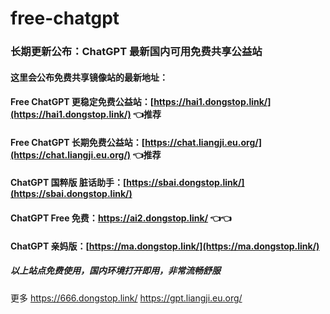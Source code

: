 # free-chatgpt
### 长期更新公布：ChatGPT 最新国内可用免费共享公益站
#### 这里会公布免费共享镜像站的最新地址：
#### Free ChatGPT 更稳定免费公益站：[https://hai1.dongstop.link/](https://hai1.dongstop.link/) 👈推荐
#### Free ChatGPT 长期免费公益站：[https://chat.liangji.eu.org/](https://chat.liangji.eu.org/) 👈推荐
#### ChatGPT 国粹版 脏话助手：[https://sbai.dongstop.link/](https://sbai.dongstop.link/)
#### ChatGPT Free 免费：https://ai2.dongstop.link/ 👈👈
#### ChatGPT 亲妈版：[https://ma.dongstop.link/](https://ma.dongstop.link/)

##### 以上站点免费使用，国内环境打开即用，非常流畅舒服

更多 https://666.dongstop.link/
https://gpt.liangji.eu.org/ 
